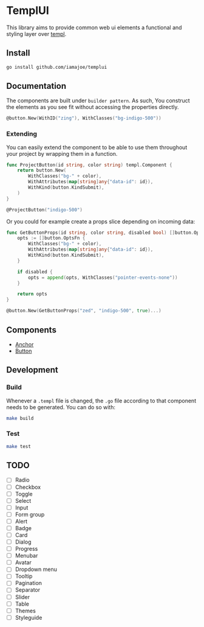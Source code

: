 # TemplUI

This library aims to provide common web ui elements a functional and styling layer over [templ](https://github.com/a-h/templ).

## Install

```sh
go install github.com/iamajoe/templui
```

## Documentation

The components are built under `builder pattern`. As such, You construct the elements as you see fit without accessing the properties directly.

```go
@button.New(WithID("zing"), WithClasses("bg-indigo-500"))
```

### Extending

You can easily extend the component to be able to use them throughout your project by wrapping them in a function.

```go
func ProjectButton(id string, color string) templ.Component {
    return button.New(
        WithClasses("bg-" + color),
        WithAttributes(map[string]any{"data-id": id}),
        WithKind(button.KindSubmit),
    )
}

@ProjectButton("indigo-500")
```

Or you could for example create a props slice depending on incoming data:

```go
func GetButtonProps(id string, color string, disabled bool) []button.OptsFn {
    opts := []button.OptsFn {
        WithClasses("bg-" + color),
        WithAttributes(map[string]any{"data-id": id}),
        WithKind(button.KindSubmit),
    }

    if disabled {
        opts = append(opts, WithClasses("pointer-events-none"))
    }

    return opts
}

@button.New(GetButtonProps("zed", "indigo-500", true)...)
```

## Components

- [Anchor](./anchor)
- [Button](./button)

## Development

### Build

Whenever a `.templ` file is changed, the `.go` file according to that component needs to be generated. You can do so with:
```sh
make build
```

### Test

```sh
make test
```

## TODO

- [ ] Radio
- [ ] Checkbox
- [ ] Toggle
- [ ] Select
- [ ] Input
- [ ] Form group
- [ ] Alert
- [ ] Badge
- [ ] Card
- [ ] Dialog
- [ ] Progress
- [ ] Menubar
- [ ] Avatar
- [ ] Dropdown menu
- [ ] Tooltip
- [ ] Pagination
- [ ] Separator
- [ ] Slider
- [ ] Table
- [ ] Themes
- [ ] Styleguide
